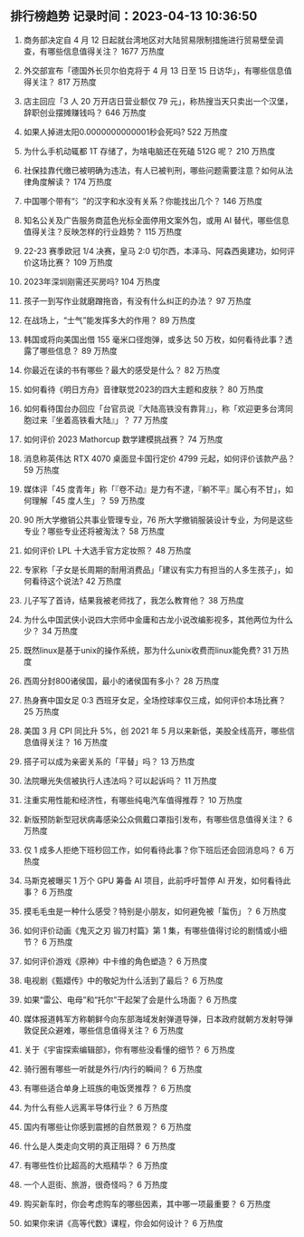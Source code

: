 
## 排行榜趋势 记录时间：2023-04-13 10:36:50
  
  1. 商务部决定自 4 月 12 日起就台湾地区对大陆贸易限制措施进行贸易壁垒调查，有哪些信息值得关注？ 1677 万热度
    
  2. 外交部宣布「德国外长贝尔伯克将于 4 月 13 日至 15 日访华」，有哪些信息值得关注？ 817 万热度
    
  3. 店主回应「3 人 20 万开店日营业额仅 79 元」，称热搜当天只卖出一个汉堡，辞职创业摆摊赚钱吗？ 646 万热度
    
  4. 如果人掉进太阳0.0000000000001秒会死吗? 522 万热度
    
  5. 为什么手机动辄都 1T 存储了，为啥电脑还在死磕 512G 呢？ 210 万热度
    
  6. 社保挂靠代缴已被明确为违法，有人已被判刑，哪些问题需要注意？如何从法律角度解读？ 174 万热度
    
  7. 中国哪个带有“氵”的汉字和水没有关系？你能找出几个？ 146 万热度
    
  8. 知名公关及广告服务商蓝色光标全面停用文案外包，或用 AI 替代，哪些信息值得关注？反映怎样的行业趋势？ 115 万热度
    
  9. 22-23 赛季欧冠 1/4 决赛，皇马 2:0 切尔西，本泽马、阿森西奥建功，如何评价这场比赛？ 109 万热度
    
  10. 2023年深圳刚需还买房吗? 104 万热度
    
  11. 孩子一到写作业就磨蹭拖沓，有没有什么纠正的办法？ 97 万热度
    
  12. 在战场上，“士气”能发挥多大的作用？ 89 万热度
    
  13. 韩国或将向美国出借 155 毫米口径炮弹，或多达 50 万枚，如何看待此事？透露了哪些信息？ 89 万热度
    
  14. 你最近在读的书有哪些？最大的感受是什么？ 82 万热度
    
  15. 如何看待《明日方舟》音律联觉2023的四大主题和皮肤？ 80 万热度
    
  16. 如何看待国台办回应「台官员说『大陆高铁没有靠背』」，称「欢迎更多台湾同胞过来『坐着高铁看大陆』」？ 77 万热度
    
  17. 如何评价 2023 Mathorcup 数学建模挑战赛？ 74 万热度
    
  18. 消息称英伟达 RTX 4070 桌面显卡国行定价 4799 元起，如何评价该款产品？ 59 万热度
    
  19. 媒体评「45 度青年」称「『卷不动』是力有不逮，『躺不平』属心有不甘」，如何理解「45 度人生」？ 59 万热度
    
  20. 90 所大学撤销公共事业管理专业，76 所大学撤销服装设计专业，为何是这些专业？哪些专业还将被淘汰？ 58 万热度
    
  21. 如何评价 LPL 十大选手官方定妆照？ 48 万热度
    
  22. 专家称「子女是长周期的耐用消费品」「建议有实力有担当的人多生孩子」，如何看待这个说法? 42 万热度
    
  23. 儿子写了首诗，结果我被老师找了，我怎么教育他？ 38 万热度
    
  24. 为什么中国武侠小说四大宗师中金庸和古龙小说改编影视多，其他两位为什么少？ 34 万热度
    
  25. 既然linux是基于unix的操作系统，那为什么unix收费而linux能免费? 31 万热度
    
  26. 西周分封800诸侯国，最小的诸侯国有多小？ 28 万热度
    
  27. 热身赛中国女足 0:3 西班牙女足，全场控球率仅三成，如何评价本场比赛？ 25 万热度
    
  28. 美国 3 月 CPI 同比升 5%，创 2021 年 5 月以来新低，美股全线高开，哪些信息值得关注？ 16 万热度
    
  29. 搭子可以成为亲密关系的「平替」吗？ 13 万热度
    
  30. 法院曝光失信被执行人违法吗？可以起诉吗？ 11 万热度
    
  31. 注重实用性能和经济性，有哪些纯电汽车值得推荐？ 10 万热度
    
  32. 新版预防新型冠状病毒感染公众佩戴口罩指引发布，有哪些信息值得关注？ 6 万热度
    
  33. 仅 1 成多人拒绝下班秒回工作，如何看待此事？你下班后还会回消息吗？ 6 万热度
    
  34. 马斯克被曝买 1 万个 GPU 筹备 AI 项目，此前呼吁暂停 AI 开发，如何看待此事？ 6 万热度
    
  35. 摸毛毛虫是一种什么感受？特别是小朋友，如何避免被「蜇伤」？ 6 万热度
    
  36. 如何评价动画《鬼灭之刃 锻刀村篇》第 1 集，有哪些值得讨论的剧情或小细节？ 6 万热度
    
  37. 如何评价游戏《原神》中卡维的角色塑造？ 6 万热度
    
  38. 电视剧《甄嬛传》中的敬妃为什么活到了最后？ 6 万热度
    
  39. 如果“雷公、电母”和“托尔”干起架了会是什么场面？ 6 万热度
    
  40. 媒体报道韩军方称朝鲜今向东部海域发射弹道导弹，日本政府就朝方发射导弹敦促民众避难，哪些信息值得关注？ 6 万热度
    
  41. 关于《宇宙探索编辑部》，你有哪些没看懂的细节？ 6 万热度
    
  42. 骑行圈有哪些一听就是外行/内行的瞬间？ 6 万热度
    
  43. 有哪些适合单身上班族的电饭煲推荐？ 6 万热度
    
  44. 为什么有些人远离半导体行业？ 6 万热度
    
  45. 国内有哪些让你感到震撼的自然景观？ 6 万热度
    
  46. 什么是人类走向文明的真正阻碍？ 6 万热度
    
  47. 有哪些性价比超高的大瓶精华？ 6 万热度
    
  48. 一个人逛街、旅游，很奇怪吗？ 6 万热度
    
  49. 购买新车时，你会考虑购车的哪些因素，其中哪一项最重要？ 6 万热度
    
  50. 如果你来讲《高等代数》课程，你会如何设计？ 6 万热度
    